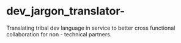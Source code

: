 # dev_jargon_translator-
Translating tribal dev language in service to better cross functional collaboration for non - technical partners. 
